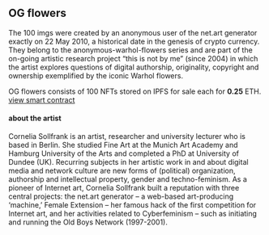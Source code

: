 ## OG flowers 

The 100 imgs were created by an anonymous user of the net.art generator exactly on 22 May 2010, a historical date in the genesis of crypto currency. 
They belong to the anonymous-warhol-flowers series and are part of the on-going artistic research project “this is not by me” (since 2004) in which the artist explores questions of digital authorship, originality, copyright and ownership exemplified by the iconic Warhol flowers.

OG flowers consists of 100 NFTs stored on IPFS for sale each for **0.25** ETH. [view smart contract](https://etherscan.io/address/0xf7bf4a39484e55155fc5b11876b30d59b292edbe)

#### about the artist

Cornelia Sollfrank is an artist, researcher and university lecturer who is based in Berlin. She studied Fine Art at the Munich Art Academy and Hamburg University of the Arts and completed a PhD at University of Dundee (UK). Recurring subjects in her artistic work in and about digital media and network culture are new forms of (political) organization, authorship and intellectual property, gender and techno-feminism. As a pioneer of Internet art, Cornelia Sollfrank built a reputation with three central projects: the net.art generator – a web-based art-producing ‘machine,’ Female Extension – her famous hack of the first competition for Internet art, and her activities related to Cyberfeminism – such as initiating and running the Old Boys Network (1997-2001).

